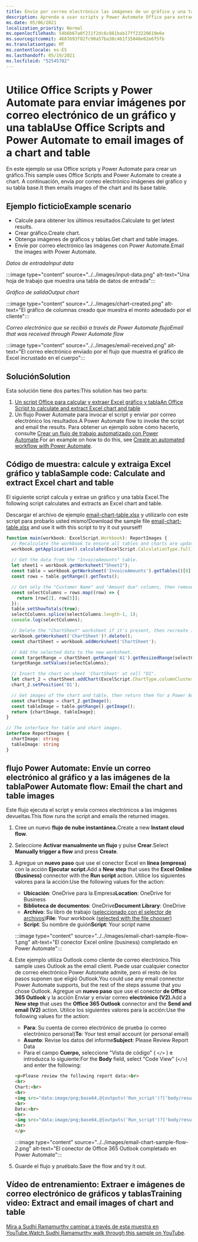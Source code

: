 ```yaml
---
title: Envíe por correo electrónico las imágenes de un gráfico y una tabla de Excel
description: Aprenda a usar scripts y Power Automate Office para extraer y enviar por correo electrónico las imágenes de un gráfico y una tabla Excel.
ms.date: 05/06/2021
localization_priority: Normal
ms.openlocfilehash: 54b6b67a0f211f2dc6c881bab17ff23220619e6e
ms.sourcegitcommit: 4687693f02fc90a57ba30c461f35046e02e6f5fb
ms.translationtype: MT
ms.contentlocale: es-ES
ms.lasthandoff: 05/19/2021
ms.locfileid: "52545782"
---
```

# <a name="use-office-scripts-and-power-automate-to-email-images-of-a-chart-and-table"></a><span data-ttu-id="95b9b-103">Utilice Office Scripts y Power Automate para enviar imágenes por correo electrónico de un gráfico y una tabla</span><span class="sxs-lookup"><span data-stu-id="95b9b-103">Use Office Scripts and Power Automate to email images of a chart and table</span></span>

<span data-ttu-id="95b9b-104">En este ejemplo se usa Office scripts y Power Automate para crear un gráfico.</span><span class="sxs-lookup"><span data-stu-id="95b9b-104">This sample uses Office Scripts and Power Automate to create a chart.</span></span> <span data-ttu-id="95b9b-105">A continuación, envía por correo electrónico imágenes del gráfico y su tabla base.</span><span class="sxs-lookup"><span data-stu-id="95b9b-105">It then emails images of the chart and its base table.</span></span>

## <a name="example-scenario"></a><span data-ttu-id="95b9b-106">Ejemplo ficticio</span><span class="sxs-lookup"><span data-stu-id="95b9b-106">Example scenario</span></span>

* <span data-ttu-id="95b9b-107">Calcule para obtener los últimos resultados.</span><span class="sxs-lookup"><span data-stu-id="95b9b-107">Calculate to get latest results.</span></span>
* <span data-ttu-id="95b9b-108">Crear gráfico.</span><span class="sxs-lookup"><span data-stu-id="95b9b-108">Create chart.</span></span>
* <span data-ttu-id="95b9b-109">Obtenga imágenes de gráficos y tablas.</span><span class="sxs-lookup"><span data-stu-id="95b9b-109">Get chart and table images.</span></span>
* <span data-ttu-id="95b9b-110">Envíe por correo electrónico las imágenes con Power Automate.</span><span class="sxs-lookup"><span data-stu-id="95b9b-110">Email the images with Power Automate.</span></span>

<span data-ttu-id="95b9b-111">_Datos de entrada_</span><span class="sxs-lookup"><span data-stu-id="95b9b-111">_Input data_</span></span>

:::image type="content" source="../../images/input-data.png" alt-text="Una hoja de trabajo que muestra una tabla de datos de entrada":::

<span data-ttu-id="95b9b-113">_Gráfico de salida_</span><span class="sxs-lookup"><span data-stu-id="95b9b-113">_Output chart_</span></span>

:::image type="content" source="../../images/chart-created.png" alt-text="El gráfico de columnas creado que muestra el monto adeudado por el cliente":::

<span data-ttu-id="95b9b-115">_Correo electrónico que se recibió a través de Power Automate flujo_</span><span class="sxs-lookup"><span data-stu-id="95b9b-115">_Email that was received through Power Automate flow_</span></span>

:::image type="content" source="../../images/email-received.png" alt-text="El correo electrónico enviado por el flujo que muestra el gráfico de Excel incrustado en el cuerpo":::

## <a name="solution"></a><span data-ttu-id="95b9b-117">Solución</span><span class="sxs-lookup"><span data-stu-id="95b9b-117">Solution</span></span>

<span data-ttu-id="95b9b-118">Esta solución tiene dos partes:</span><span class="sxs-lookup"><span data-stu-id="95b9b-118">This solution has two parts:</span></span>

1. [<span data-ttu-id="95b9b-119">Un script Office para calcular y extraer Excel gráfico y tabla</span><span class="sxs-lookup"><span data-stu-id="95b9b-119">An Office Script to calculate and extract Excel chart and table</span></span>](#sample-code-calculate-and-extract-excel-chart-and-table)
1. <span data-ttu-id="95b9b-120">Un flujo Power Automate para invocar el script y enviar por correo electrónico los resultados.</span><span class="sxs-lookup"><span data-stu-id="95b9b-120">A Power Automate flow to invoke the script and email the results.</span></span> <span data-ttu-id="95b9b-121">Para obtener un ejemplo sobre cómo hacerlo, consulte [Crear un flujo de trabajo automatizado con Power Automate](../../tutorials/excel-power-automate-returns.md#create-an-automated-workflow-with-power-automate).</span><span class="sxs-lookup"><span data-stu-id="95b9b-121">For an example on how to do this, see [Create an automated workflow with Power Automate](../../tutorials/excel-power-automate-returns.md#create-an-automated-workflow-with-power-automate).</span></span>

## <a name="sample-code-calculate-and-extract-excel-chart-and-table"></a><span data-ttu-id="95b9b-122">Código de muestra: calcule y extraiga Excel gráfico y tabla</span><span class="sxs-lookup"><span data-stu-id="95b9b-122">Sample code: Calculate and extract Excel chart and table</span></span>

<span data-ttu-id="95b9b-123">El siguiente script calcula y extrae un gráfico y una tabla Excel.</span><span class="sxs-lookup"><span data-stu-id="95b9b-123">The following script calculates and extracts an Excel chart and table.</span></span>

<span data-ttu-id="95b9b-124">Descargar el archivo de ejemplo <a href="email-chart-table.xlsx">email-chart-table.xlsx</a> y utilizarlo con este script para probarlo usted mismo!</span><span class="sxs-lookup"><span data-stu-id="95b9b-124">Download the sample file <a href="email-chart-table.xlsx">email-chart-table.xlsx</a> and use it with this script to try it out yourself!</span></span>

```TypeScript
function main(workbook: ExcelScript.Workbook): ReportImages {
  // Recalculate the workbook to ensure all tables and charts are updated.
  workbook.getApplication().calculate(ExcelScript.CalculationType.full);
  
  // Get the data from the "InvoiceAmounts" table.
  let sheet1 = workbook.getWorksheet("Sheet1");
  const table = workbook.getWorksheet('InvoiceAmounts').getTables()[0];
  const rows = table.getRange().getTexts();

  // Get only the "Customer Name" and "Amount due" columns, then remove the "Total" row.
  const selectColumns = rows.map((row) => {
    return [row[2], row[5]];
  });
  table.setShowTotals(true);
  selectColumns.splice(selectColumns.length-1, 1);
  console.log(selectColumns);

  // Delete the "ChartSheet" worksheet if it's present, then recreate it.
  workbook.getWorksheet('ChartSheet')?.delete();
  const chartSheet = workbook.addWorksheet('ChartSheet');

  // Add the selected data to the new worksheet.
  const targetRange = chartSheet.getRange('A1').getResizedRange(selectColumns.length-1, selectColumns[0].length-1);
  targetRange.setValues(selectColumns);

  // Insert the chart on sheet 'ChartSheet' at cell "D1".
  let chart_2 = chartSheet.addChart(ExcelScript.ChartType.columnClustered, targetRange);
  chart_2.setPosition('D1');

  // Get images of the chart and table, then return them for a Power Automate flow.
  const chartImage = chart_2.getImage();
  const tableImage = table.getRange().getImage();
  return {chartImage, tableImage};
}

// The interface for table and chart images.
interface ReportImages {
  chartImage: string
  tableImage: string
}
```

## <a name="power-automate-flow-email-the-chart-and-table-images"></a><span data-ttu-id="95b9b-125">flujo Power Automate: Envíe un correo electrónico al gráfico y a las imágenes de la tabla</span><span class="sxs-lookup"><span data-stu-id="95b9b-125">Power Automate flow: Email the chart and table images</span></span>

<span data-ttu-id="95b9b-126">Este flujo ejecuta el script y envía correos electrónicos a las imágenes devueltas.</span><span class="sxs-lookup"><span data-stu-id="95b9b-126">This flow runs the script and emails the returned images.</span></span>

1. <span data-ttu-id="95b9b-127">Cree un nuevo **flujo de nube instantánea.**</span><span class="sxs-lookup"><span data-stu-id="95b9b-127">Create a new **Instant cloud flow**.</span></span>
1. <span data-ttu-id="95b9b-128">Seleccione **Activar manualmente un flujo** y pulse **Crear**.</span><span class="sxs-lookup"><span data-stu-id="95b9b-128">Select **Manually trigger a flow** and press **Create**.</span></span>
1. <span data-ttu-id="95b9b-129">Agregue un **nuevo paso** que use el conector Excel en **línea (empresa)** con la acción **Ejecutar script.**</span><span class="sxs-lookup"><span data-stu-id="95b9b-129">Add a **New step** that uses the **Excel Online (Business)** connector with the **Run script** action.</span></span> <span data-ttu-id="95b9b-130">Utilice los siguientes valores para la acción:</span><span class="sxs-lookup"><span data-stu-id="95b9b-130">Use the following values for the action:</span></span>
    * <span data-ttu-id="95b9b-131">**Ubicación**: OneDrive para la Empresa</span><span class="sxs-lookup"><span data-stu-id="95b9b-131">**Location**: OneDrive for Business</span></span>
    * <span data-ttu-id="95b9b-132">**Biblioteca de documentos**: OneDrive</span><span class="sxs-lookup"><span data-stu-id="95b9b-132">**Document Library**: OneDrive</span></span>
    * <span data-ttu-id="95b9b-133">**Archivo**: Su libro de trabajo ([seleccionado con el selector de archivos](../../testing/power-automate-troubleshooting.md#select-workbooks-with-the-file-browser-control))</span><span class="sxs-lookup"><span data-stu-id="95b9b-133">**File**: Your workbook ([selected with the file chooser](../../testing/power-automate-troubleshooting.md#select-workbooks-with-the-file-browser-control))</span></span>
    * <span data-ttu-id="95b9b-134">**Script**: Su nombre de guión</span><span class="sxs-lookup"><span data-stu-id="95b9b-134">**Script**: Your script name</span></span>

    :::image type="content" source="../../images/email-chart-sample-flow-1.png" alt-text="El conector Excel online (business) completado en Power Automate":::
1. <span data-ttu-id="95b9b-136">Este ejemplo utiliza Outlook como cliente de correo electrónico.</span><span class="sxs-lookup"><span data-stu-id="95b9b-136">This sample uses Outlook as the email client.</span></span> <span data-ttu-id="95b9b-137">Puede usar cualquier conector de correo electrónico Power Automate admite, pero el resto de los pasos suponen que eligió Outlook.</span><span class="sxs-lookup"><span data-stu-id="95b9b-137">You could use any email connector Power Automate supports, but the rest of the steps assume that you chose Outlook.</span></span> <span data-ttu-id="95b9b-138">Agregue un **nuevo paso** que use el conector **de Office 365 Outlook** y la acción Enviar y enviar correo **electrónico (V2).**</span><span class="sxs-lookup"><span data-stu-id="95b9b-138">Add a **New step** that uses the **Office 365 Outlook** connector and the **Send and email (V2)** action.</span></span> <span data-ttu-id="95b9b-139">Utilice los siguientes valores para la acción:</span><span class="sxs-lookup"><span data-stu-id="95b9b-139">Use the following values for the action:</span></span>
    * <span data-ttu-id="95b9b-140">**Para**: Su cuenta de correo electrónico de prueba (o correo electrónico personal)</span><span class="sxs-lookup"><span data-stu-id="95b9b-140">**To**: Your test email account (or personal email)</span></span>
    * <span data-ttu-id="95b9b-141">**Asunto**: Revise los datos del informe</span><span class="sxs-lookup"><span data-stu-id="95b9b-141">**Subject**: Please Review Report Data</span></span>
    * <span data-ttu-id="95b9b-142">Para el campo **Cuerpo,** seleccione "Vista de código" ( `</>` ) e introduzca lo siguiente:</span><span class="sxs-lookup"><span data-stu-id="95b9b-142">For the **Body** field, select "Code View" (`</>`) and enter the following:</span></span>

    ```HTML
    <p>Please review the following report data:<br>
    <br>
    Chart:<br>
    <br>
    <img src="data:image/png;base64,@{outputs('Run_script')?['body/result/chartImage']}"/>
    <br>
    Data:<br>
    <br>
    <img src="data:image/png;base64,@{outputs('Run_script')?['body/result/tableImage']}"/>
    <br>
    </p>
    ```

    :::image type="content" source="../../images/email-chart-sample-flow-2.png" alt-text="El conector de Office 365 Outlook completado en Power Automate":::
1. <span data-ttu-id="95b9b-144">Guarde el flujo y pruébalo.</span><span class="sxs-lookup"><span data-stu-id="95b9b-144">Save the flow and try it out.</span></span>

## <a name="training-video-extract-and-email-images-of-chart-and-table"></a><span data-ttu-id="95b9b-145">Vídeo de entrenamiento: Extraer e imágenes de correo electrónico de gráficos y tablas</span><span class="sxs-lookup"><span data-stu-id="95b9b-145">Training video: Extract and email images of chart and table</span></span>

<span data-ttu-id="95b9b-146">[Mira a Sudhi Ramamurthy caminar a través de esta muestra en YouTube.](https://youtu.be/152GJyqc-Kw)</span><span class="sxs-lookup"><span data-stu-id="95b9b-146">[Watch Sudhi Ramamurthy walk through this sample on YouTube](https://youtu.be/152GJyqc-Kw).</span></span>
